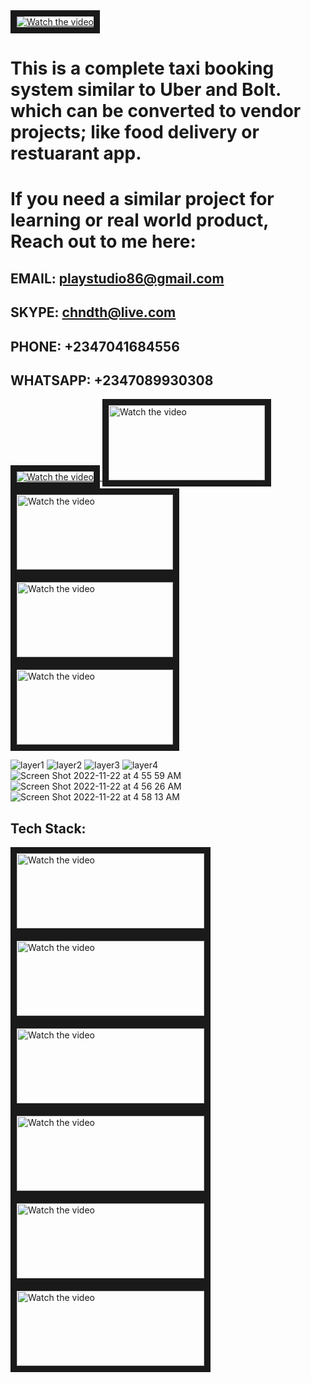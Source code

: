
<a href="https://youtu.be/qkymCs6F2f8" target="_blank">
 <img src="https://user-images.githubusercontent.com/7928001/188144579-62391f1e-27a4-438d-8574-e98df9c71ea5.png" alt="Watch the video" width="auto" height="auto" border="10" />
</a>

# This is a complete taxi booking system similar to Uber and Bolt. which can be converted to vendor projects; like food delivery or restuarant app.

# If you need a similar project for learning or real world product, Reach out to me here:

## EMAIL: playstudio86@gmail.com
## SKYPE: chndth@live.com
## PHONE: +2347041684556
## WHATSAPP: +2347089930308

<a href="https://naetoh.gumroad.com/l/taxicode" target="_blank">
 <img src="https://user-images.githubusercontent.com/7928001/188195160-f6860a55-6a4f-419d-ae1f-8d801e9c8241.png" alt="Watch the video" width="auto" height="auto" border="10"/>
</a>

<a href="https://voluble-crisp-805982.netlify.app" target="_blank">
 <img src="https://user-images.githubusercontent.com/7928001/188303453-98a89b72-00f8-4b0e-9927-faa4e4dc0dfe.png" alt="Watch the video" width="250" height="120" border="10" />
</a>

<a href="https://shiny-baklava-18ebf2.netlify.app" target="_blank">
 <img src="https://user-images.githubusercontent.com/7928001/188303457-db859657-acf0-4aee-a3cf-b33e55ca7e2b.png" alt="Watch the video" width="250" height="120" border="10" />
</a>

<a href="https://timely-chaja-e64263.netlify.app/" target="_blank">
 <img src="https://user-images.githubusercontent.com/7928001/188158644-f0fcc737-60dd-4c57-a9b7-708915721e42.png" alt="Watch the video" width="250" height="120" border="10" />
</a>

<a href="https://drive.google.com/drive/folders/1CFQbrjRcVeFIRs_VpyE8Ogo_w8HVBUnp?usp=sharing" target="_blank">
 <img src="https://user-images.githubusercontent.com/7928001/188158604-cbdc69ce-2132-483e-b2d6-8cb2f19c9926.png" alt="Watch the video" width="250" height="120" border="10" />
</a>


![layer1](https://user-images.githubusercontent.com/7928001/188022294-cb20bb25-989f-4a6d-9b77-de3eb7e13bdb.png)
![layer2](https://user-images.githubusercontent.com/7928001/188022570-af0d7d47-5761-4c62-a6ed-71326dc28d8e.png)
![layer3](https://user-images.githubusercontent.com/7928001/188022589-5cd57e42-2550-4149-a4de-029d759ac876.png)
![layer4](https://user-images.githubusercontent.com/7928001/188022596-b1930f19-394c-4508-9056-52b50c8b9125.png)
![Screen Shot 2022-11-22 at 4 55 59 AM](https://user-images.githubusercontent.com/7928001/203217761-66183465-f806-4032-958f-827102811fa1.png)
![Screen Shot 2022-11-22 at 4 56 26 AM](https://user-images.githubusercontent.com/7928001/203217770-7517efbd-0930-431c-bf46-aa6501d55f5a.png)
![Screen Shot 2022-11-22 at 4 58 13 AM](https://user-images.githubusercontent.com/7928001/203217864-52b5ef23-8081-4883-a903-e47683d9ed37.png)

## Tech Stack:

<a href="https://ionicframework.com/" target="_blank">
 <img src="https://user-images.githubusercontent.com/7928001/188193466-0936b9d0-64ba-43d1-95ac-cfb81033248f.png" alt="Watch the video" width="300" height="120" border="10" />
</a>

<a href="https://angular.io/" target="_blank">
 <img src="https://user-images.githubusercontent.com/7928001/188193462-ae63fd3a-e414-442e-bd72-f4b77eeeb5d8.png" alt="Watch the video" width="300" height="120" border="10" />
</a>

<a href="https://capacitorjs.com/" target="_blank">
 <img src="https://user-images.githubusercontent.com/7928001/188193457-224fcfca-cc22-484a-8a58-e04e16f19270.png" alt="Watch the video" width="300" height="120" border="10" />
</a>

<a href="https://firebase.google.com/" target="_blank">
 <img src="https://user-images.githubusercontent.com/7928001/188193453-b20fad26-0926-4ddf-bc2b-e1fc82cd8430.png" alt="Watch the video" width="300" height="120" border="10" />
</a>

<a href="https://www.mysql.com/" target="_blank">
 <img src="https://user-images.githubusercontent.com/7928001/188193473-9d606261-9649-40c5-aaa9-018d92f7e790.png" alt="Watch the video" width="300" height="120" border="10" />
</a>

<a href="https://stripe.com/en-gb-us" target="_blank">
 <img src="https://user-images.githubusercontent.com/7928001/188193446-ad79ba40-bd3a-4985-9687-1956e594f9c6.png" alt="Watch the video" width="300" height="120" border="10" />
</a>


